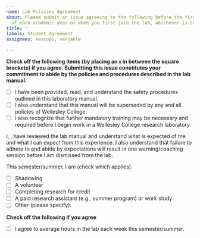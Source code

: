 ```yaml
---
name: Lab Policies Agreement
about: Please submit an issue agreeing to the following before the first lab meeting
  of each academic year or when you first join the lab, whichever is sooner)
title: ''
labels: Student Agreement
assignees: kescobo, vanjakle

---
```


**Check off the following items (by placing an `x` in between the square brackets) if you agree. Submitting this issue constitutes your commitment to abide by the policies and procedures described in the lab manual.**

- [ ] I have been provided, read, and understand the safety procedures outlined in this laboratory manual.
- [ ] I also understand that this manual will be superseded by any and all policies of Wellesley College.
- [ ] I also recognize that further mandatory training may be necessary and required before I begin work in a Wellesley College research laboratory.

I, <ENTER NAME HERE>, have reviewed the lab manual and understand what is expected of me
and what I can expect from this experience. I also understand that failure to adhere to and abide by expectations will result in one warning/coaching session before I am dismissed from the lab.


This semester/summer, I am (check which applies):

- [ ] Shadowing
- [ ] A volunteer
- [ ] Completing research for credit
- [ ] A paid research assistant (e.g., summer program) or work study
- [ ] Other (please specify):

**Check off the following if you agree**

- [ ] I agree to average hours in the lab each week this semester/summer.
